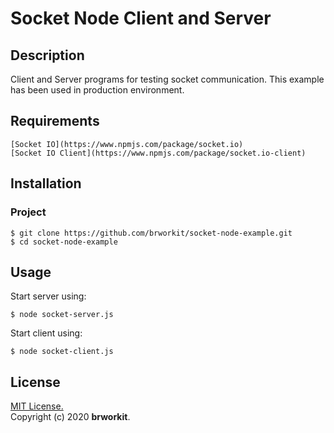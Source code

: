 # Socket Node Client and Server 

## Description
Client and Server programs for testing socket communication. This example has been used in production environment.

## Requirements
    [Socket IO](https://www.npmjs.com/package/socket.io)
    [Socket IO Client](https://www.npmjs.com/package/socket.io-client)
    
## Installation

### Project
    $ git clone https://github.com/brworkit/socket-node-example.git
    $ cd socket-node-example
    
## Usage

Start server using: 

    $ node socket-server.js

Start client using:
    
    $ node socket-client.js

## License
[MIT License.](https://opensource.org/licenses/MIT)    
Copyright (c) 2020 **brworkit**.